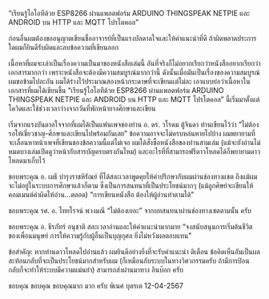 “เรียนรู้ไอโอทีด้วย ESP8266 ผ่านแพลตฟอร์ม ARDUINO THINGSPEAK NETPIE และ ANDROID บน HTTP และ MQTT โปรโตคอล”

ก่อนอื่นผมต้องขออนุญาตเขียนชื่ออาจารย์ที่เป็นแรงบัลดาลใจและให้คำแนะนำที่ดี ถ้าผิดพลาดประการใดผมก็ยินดีรับผิดและลบข้อความที่เขียนออก

เนื้อหาที่ผมจะเล่าเป็นเรื่องความเป็นมาของหนังสือเล่มนี้ อันที่จริงก็ไม่อยากเรียกว่าหนังสืออยากเรียกว่าเอกสารมากกว่า เพราะหนังสือจะต้องมีความสมบูรณ์มากกว่านี้ ดังนั้นเมื่อมันเป็นเรื่องของความสมบูรณ์ผมขอข้ามไปละกัน ผมได้ร่างไว้ประมาณสองหน้ากระดาษที่จะเขียนแต่ไม่ละ เอาแบบย่อว่าเนื้อหาในเอกสารที่ผมได้เขียนขึ้น “เรียนรู้ไอโอทีด้วย ESP8266 ผ่านแพลตฟอร์ม ARDUINO THINGSPEAK NETPIE และ ANDROID บน HTTP และ MQTT โปรโตคอล” นี้เริ่มมาตั้งแต่โควิดและใช้ช่วงเวลาว่างจากวันที่พักหน้ายางศึกษาและเขียน

เริ่มจากแรงบันดาลใจจากที่ผมได้เป็นแฟนเพจของท่าน อ. ดร. วโรดม ตู้จินดา ท่านเขียนไว้ว่า “ไม่ต้องรอให้เชี่ยวชาญ-ศึกษาและเขียนไปพร้อมกันเลย” ข้อความอาจจะไม่ครบหล่นหายไปบ้าง ผมพยายามที่จะเลื่อนหาหน้าเพจที่เขียนของข้อความนี้แต่ไม่เจอ ผมได้สั่งซื้อหนังสือของท่านสามเล่ม (แม้จะยังอ่านไม่หมดบางเล่มเปิดดูว่าหน้ากับสารบัญครบตรงกันไหม) และอะไรที่ที่สามารถฟรีดาวโหลดได้ก็พยายามดาวโหลดมาเก็บไว้ 

ขอบพระคุณ อ. เมธี บำรุงราชหิรัณย์ ที่ได้สละเวลาพูดคุยให้คำปรึกษากับผมผ่านช่องทางแชต ถึงแม้ผมจะไม่อยู่ในระบบการศึกษาแล้วก็ตาม ซึ่งเป็นการสนทนาที่เป็นประโยชน์มากๆ (แม้ลูกศิษย์จะเขียนให้คอมเมนต์คำผิดให้อ่าน...ตลอด) “การเขียนหนังสือ ต้องให้ผู้อ่านทำตามได้”

ขอบพระคุณ รศ. อ. ไทยโรจน์ พวงมณี “ไม่ต้องเยอะ” จากบทสนทนาผ่านช่องทางเชตตามนั้น ครับ

ขอบพระคุณ อ. ธีรภัทร์ อนุชาติ สละเวลาอ่านและให้คำแนะนำมากมาย “จงสนับสนุนการเริ่มต้นชีวิตของเพื่อนมนุษย์ การให้ความรู้กับผู้อื่นเป็นบุญกุศล ยิ่งไม่หวังผลตอบแทน”

ข้อสำคัญ: หากท่านดาวโหลดไปอ่านแล้ว ผมยินดีอย่างยิ่งที่จะรับคำแนะนำ ติเตือน ข้อคิดเห็นอันเป็นผลสะท้อนกลับที่จะเป็นประโยชน์มากสำหรับผม (ก็เหมือนกับระบบในทางวิศวกรรมครับ ถ้ามีการป้อนกลับก็จะทำให้ระบบมีความแม่นยำ) สามารถส่งผ่านมาทาง อินบ๊อก ครับ

ขอบคุณ ขอบคุณ ขอบคุณมาก มาก ครับ
พิเนศ บุตรเต
12-04-2567
